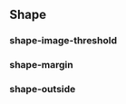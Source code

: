 ## Shape

### shape-image-threshold

<!-- <values.shapeImageThreshold> -->

<!-- </values.shapeImageThreshold> -->


<!-- <variants.shapeImageThreshold> -->

<!-- </variants.shapeImageThreshold> -->

### shape-margin

<!-- <values.shapeMargin> -->

<!-- </values.shapeMargin> -->


<!-- <variants.shapeMargin> -->

<!-- </variants.shapeMargin> -->

### shape-outside

<!-- <values.shapeOutside> -->

<!-- </values.shapeOutside> -->


<!-- <variants.shapeOutside> -->

<!-- </variants.shapeOutside> -->
